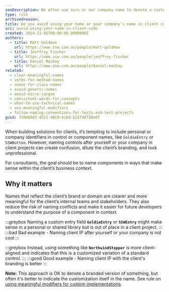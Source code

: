 ```yaml
---
seoDescription: We often use ours or our company name to denote a custom version of something. Unless you're publishing a library, this is never a good idea.
type: rule
archivedreason:
title: Do you avoid using your name or your company’s name in client code?
uri: avoid-using-your-name-in-client-code
created: 2024-11-05T00:00:00.0000000Z
authors:
  - title: Matt Goldman
    url: https://www.ssw.com.au/people/matt-goldman
  - title: Jeoffrey Fischer
    url: https://www.ssw.com.au/people/jeoffrey-fischer
  - title: Daniel Mackay
    url: https://www.ssw.com.au/people/daniel-mackay
related:
  - clear-meaningful-names
  - verbs-for-method-names
  - nouns-for-class-names
  - avoid-generic-names
  - avoid-micro-jargon
  - consistent-words-for-concepts
  - when-to-use-technical-names
  - use-meaningful-modifiers
  - follow-naming-conventions-for-tests-and-test-projects
guid: 7d9eb8d3-4522-40c9-bcbd-b22f48f50edf
---
```


When building solutions for clients, it’s tempting to include personal or company identifiers in control or component names, like `GoldieEntry` or `SSWButton`. However, naming controls after yourself or your company in client projects can create confusion, dilute the client’s branding, and look unprofessional.

For consultants, the goal should be to name components in ways that make sense within the client’s business context.

<!--endintro-->

## Why it matters

Names that reflect the client’s brand or domain are clearer and more meaningful for the client’s internal teams and stakeholders. They also reduce the risk of naming conflicts and make it easier for future developers to understand the purpose of a component in context.

:::greybox
Naming a custom entry field **`GoldieEntry`** or **`SSWEntry`** might make sense in a personal or shared library but is out of place in a client project.
:::
:::bad
Bad example - Naming client IP after yourself or your company is not cool
:::

:::greybox
Instead, using something like **`NorthwindStepper`** is more client-aligned and indicates that this is a customized variation of a standard control.
:::
:::good
Good example - Naming client IP with the client's branding is better
:::

**Note:** This approach is OK to denote a branded version of something, but often it's better to indicate the customization itself in the name. See rule on [using meaningful modifiers for custom implementations](/use-meaningful-modifiers).
